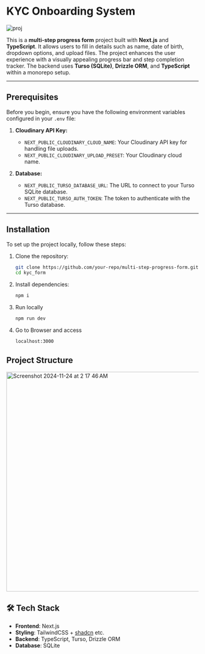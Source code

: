 # KYC Onboarding System

![proj](https://github.com/user-attachments/assets/50e56aa7-c975-4470-b285-7a56eef0e96f)





This is a **multi-step progress form** project built with **Next.js** and **TypeScript**. It allows users to fill in details such as name, date of birth, dropdown options, and upload files. The project enhances the user experience with a visually appealing progress bar and step completion tracker. The backend uses **Turso (SQLite)**, **Drizzle ORM**, and **TypeScript** within a monorepo setup.

---

## Prerequisites

Before you begin, ensure you have the following environment variables configured in your `.env` file:

1. **Cloudinary API Key:**
   - `NEXT_PUBLIC_CLOUDINARY_CLOUD_NAME`: Your Cloudinary API key for handling file uploads.
   - `NEXT_PUBLIC_CLOUDINARY_UPLOAD_PRESET`: Your Cloudinary cloud name.

2. **Database:**
   -  `NEXT_PUBLIC_TURSO_DATABASE_URL`: The URL to connect to your Turso SQLite database.
   - `NEXT_PUBLIC_TURSO_AUTH_TOKEN`: The token to authenticate with the Turso database.

---

## Installation

To set up the project locally, follow these steps:

1. Clone the repository:

   ```bash
   git clone https://github.com/your-repo/multi-step-progress-form.git
   cd kyc_form

2.	Install dependencies:
    
    ```bash
    npm i

3. Run locally
   ```bash
   npm run dev
4. Go to Browser and access 
    ```bash
   localhost:3000


## Project Structure

<img width="576" alt="Screenshot 2024-11-24 at 2 17 46 AM" src="https://github.com/user-attachments/assets/3fb503bb-814e-4812-881d-205d3ca00612">

  
## 🛠️ Tech Stack

-   **Frontend**: Next.js
-   **Styling**: TailwindCSS + [shadcn](https://shadcn.dev/) etc.
-   **Backend**: TypeScript, Turso, Drizzle ORM
-   **Database**: SQLite

   


